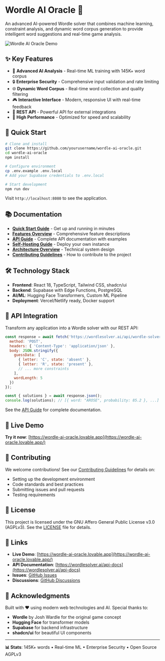 
# Wordle AI Oracle 🎯

An advanced AI-powered Wordle solver that combines machine learning, constraint analysis, and dynamic word corpus generation to provide intelligent word suggestions and real-time game analysis.

![Wordle AI Oracle Demo](https://wordle-ai-oracle.lovable.app/)

## ✨ Key Features

- 🧠 **Advanced AI Analysis** - Real-time ML training with 145K+ word corpus
- 🔒 **Enterprise Security** - Comprehensive input validation and rate limiting
- 🌐 **Dynamic Word Corpus** - Real-time word collection and quality filtering
- 🎮 **Interactive Interface** - Modern, responsive UI with real-time feedback
- 🔌 **REST API** - Powerful API for external integrations
- 🚀 **High Performance** - Optimized for speed and scalability

## 🚀 Quick Start

```bash
# Clone and install
git clone https://github.com/yourusername/wordle-ai-oracle.git
cd wordle-ai-oracle
npm install

# Configure environment
cp .env.example .env.local
# Add your Supabase credentials to .env.local

# Start development
npm run dev
```

Visit `http://localhost:8080` to see the application.

## 📚 Documentation

- **[Quick Start Guide](docs/QUICK_START.md)** - Get up and running in minutes
- **[Features Overview](docs/FEATURES.md)** - Comprehensive feature descriptions
- **[API Guide](docs/API_GUIDE.md)** - Complete API documentation with examples
- **[Self-Hosting Guide](docs/SELF_HOSTING.md)** - Deploy your own instance
- **[Architecture Overview](docs/ARCHITECTURE.md)** - Technical system design
- **[Contributing Guidelines](CONTRIBUTING.md)** - How to contribute to the project

## 🛠️ Technology Stack

- **Frontend**: React 18, TypeScript, Tailwind CSS, shadcn/ui
- **Backend**: Supabase with Edge Functions, PostgreSQL
- **AI/ML**: Hugging Face Transformers, Custom ML Pipeline
- **Deployment**: Vercel/Netlify ready, Docker support

## 🔌 API Integration

Transform any application into a Wordle solver with our REST API:

```javascript
const response = await fetch('https://wordlesolver.ai/api/wordle-solver', {
  method: 'POST',
  headers: { 'Content-Type': 'application/json' },
  body: JSON.stringify({
    guessData: [
      { letter: 'C', state: 'absent' },
      { letter: 'R', state: 'present' },
      // ... more constraints
    ],
    wordLength: 5
  })
});

const { solutions } = await response.json();
console.log(solutions); // [{ word: "AROSE", probability: 85.2 }, ...]
```

See the [API Guide](docs/API_GUIDE.md) for complete documentation.

## 🌟 Live Demo

**Try it now**: [https://wordle-ai-oracle.lovable.app](https://wordle-ai-oracle.lovable.app/)

## 🤝 Contributing

We welcome contributions! See our [Contributing Guidelines](CONTRIBUTING.md) for details on:

- Setting up the development environment
- Code standards and best practices
- Submitting issues and pull requests
- Testing requirements

## 📄 License

This project is licensed under the GNU Affero General Public License v3.0 (AGPLv3). See the [LICENSE](LICENSE) file for details.

## 🔗 Links

- **Live Demo**: [https://wordle-ai-oracle.lovable.app](https://wordle-ai-oracle.lovable.app/)
- **API Documentation**: [https://wordlesolver.ai/api-docs](https://wordlesolver.ai/api-docs)
- **Issues**: [GitHub Issues](https://github.com/codingnooob/wordle-ai-oracle/issues)
- **Discussions**: [GitHub Discussions](https://github.com/codingnooob/wordle-ai-oracle/discussions)

## 🙏 Acknowledgments

Built with ❤️ using modern web technologies and AI. Special thanks to:
- **Wordle** by Josh Wardle for the original game concept
- **Hugging Face** for transformer models
- **Supabase** for backend infrastructure
- **shadcn/ui** for beautiful UI components

---

**📊 Stats**: 145K+ words • Real-time ML • Enterprise Security • Open Source AGPLv3
